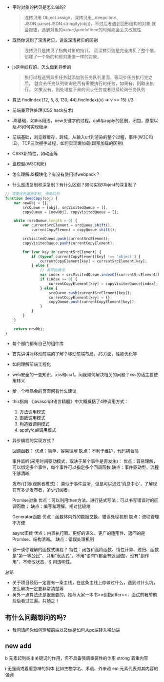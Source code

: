 * 平时对象的拷贝是怎么做的?
  > 浅拷贝用 Object.assign，深拷贝用_.deepclone、
   JSON.parse(JSON.stringify(obj))，不过后者遇到回形结构的对象
   就会报错，遇到对象的value为undefined的时候则会丢失改属性

* 既然你说到了深浅拷贝，说说深浅拷贝的区别
  > 浅拷贝只是拷贝了指向对象的指针。
   而深拷贝则是完全拷贝了整个值，创建了一个新的和原对象值一样的对象。

* js是单线程的，怎么做到异步的
  > 执行过程遇到异步任务就添加到任务队列里面，等同步任务执行完之后，
   就会去任务队列轮询是否有需要执行的任务，如果有，则取出执行，
   如果没有，则处理接下来的同步任务或者继续轮询任务队列

* 算法 
    findIndex
    [12, 5, 8, 130, 44].findIndex((v) => v >= 15) //3

* 前端兼容性处理(CSS hack技术)

* JS基础，如this用法，new关键字的过程，call与apply的区别，闭包，原型以及JS如何实现继承

* 前端基础，浏览器缓存，跨域，从输入url到渲染的整个过程，事件(W3C和IE)，TCP三次握手过程，如何实现懒加载(跟预加载的区别)

* CSS3新特性，如动画等
 
* 盒模型(W3C和IE)

* 怎么理解JS模块化？有没有使用过webpack？

* 什么是浅复制和深复制？有什么区别？如何实现Object的深复制？
```javascript
// 深度优先遍历复制, 借助队列
function deepCopy(obj) {
    var newObj = {},
        srcQueue = [obj], srcVisitedQueue = [],
        copyQueue = [newObj], copyVisitedQueue = [];

    while (srcQueue.length > 0) {
        var currentSrcElement = srcQueue.shift(),
            currentCopyElement = copyQueue.shift();

        srcVisitedQueue.push(currentSrcElement);
        copyVisitedQueue.push(currentCopyElement);

        for (var key in currentSrcElement) {
            if (typeof currentCopyElement[key] !== 'object') {
                currentCopyElement[key] = currentSrcElement[key];
            } else {
                // 有环的情况
                var index = srcVisitedQueue.indexOf(currentSrcElement[key]);
                if (index >= 0) {
                    currentCopyElement[key] = copyVisitedQueue[index];
                } else {
                    srcQueue.push(currentSrcElement[key]);
                    currentCopyElement[key] = {};
                    copyQueue.push(currentCopyElement[key]);
                }
            }
        }
    }

    return newObj;
}

```
* 每个部门都有自己的组件库

* 首先讲讲对移动前端的了解？移动前端布局，JS方面，性能优化等

* 如何理解前端工程化

* web安全的一些知识，xss和csrf。问我如何解决相关的问题？xss的话主要使用转义

* 给一个唯品会的页面问有什么建议


* this指向
  《javascript语言精髓》中大概概括了4种调用方式：
    1. 方法调用模式
    2. 函数调用模式
    3. 构造器调用模式
    4. apply/call调用模式

* 异步编程的实现方式？

    回调函数：
    优点：简单、容易理解
    缺点：不利于维护，代码耦合高

    事件监听(采用时间驱动模式，取决于某个事件是否发生)：
    优点：容易理解，可以绑定多个事件，每个事件可以指定多个回调函数
    缺点：事件驱动型，流程不够清晰

    发布/订阅(观察者模式)：
    类似于事件监听，但是可以通过‘消息中心’，了解现在有多少发布者，多少订阅者。

    Promise对象
    优点：可以利用then方法，进行链式写法；可以书写错误时的回调函数；
    缺点：编写和理解，相对比较难


    Generator函数
    优点：函数体内外的数据交换、错误处理机制
    缺点：流程管理不方便

    async函数
    优点：内置执行器、更好的语义、更广的适用性、返回的是Promise、结构清晰。
    缺点：错误处理机制

* 谈一谈你理解的函数式编程？
    特性：闭包和高阶函数、惰性计算、递归、函数是"第一等公民"、只用"表达式"，不用"语句"(都会有返回值)、没有"副作用"、不修改状态、引用透明性。



总结
  * 关于项目经历一定要有一条主线，在这条主线上你做过什么，遇到过什么坑，怎么解决一定要非常清楚等
  * 另外一点算法还是很重要的，推荐大家一本书<<剑指offer>>，面试前我前前后后看过三遍。共勉之！





## 有什么问题想问的吗?

* 我问请问你如何理解前端以及你是如何从pc端转入移动端









## new add

  b 元素起到突出关键词的作用，但不具备强调重要性的作用
  strong 着重内容

  i  无强调或着重意味的斜体 比如生物学名、术语、外来语
  em 元素代表对其内容的强调 




